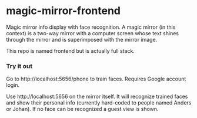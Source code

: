 # magic-mirror-frontend
Magic mirror info display with face recognition. A magic mirror (in this context) is a two-way mirror with a computer screen whose text shines through the mirror and is superimposed with the mirror image.

This repo is named frontend but is actually full stack.

### Try it out
Go to http://localhost:5656/phone to train faces. Requires Google account login.

Use http://localhost:5656 on the mirror itself. It will recognize trained faces and show their personal info (currently hard-coded to people named Anders or Johan). If no face can be recognized a guest view is shown.
